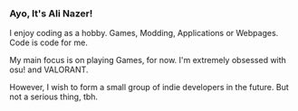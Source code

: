 ### Ayo, It's Ali Nazer!

I enjoy coding as a hobby. Games, Modding, Applications or Webpages. Code is code for me.

My main focus is on playing Games, for now. I'm extremely obsessed with osu! and VALORANT.

However, I wish to form a small group of indie developers in the future. But not a serious thing, tbh.

<!--
**aL1NaZ4R/aL1NaZ4R** is a ✨ _special_ ✨ repository because its `README.md` (this file) appears on your GitHub profile.

Here are some ideas to get you started:

- 🔭 I’m currently working on ...
- 🌱 I’m currently learning ...
- 👯 I’m looking to collaborate on ...
- 🤔 I’m looking for help with ...
- 💬 Ask me about ...
- 📫 How to reach me: ...
- 😄 Pronouns: ...
- ⚡ Fun fact: ...
-->
